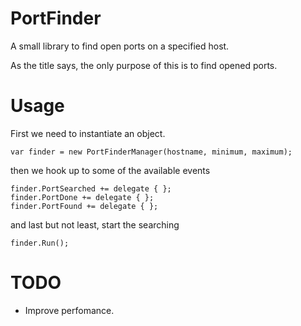 # PortFinder
A small library to find open ports on a specified host.

As the title says, the only purpose of this is to find opened ports.

# Usage

First we need to instantiate an object.

    var finder = new PortFinderManager(hostname, minimum, maximum);
    
then we hook up to some of the available events

    finder.PortSearched += delegate { };
    finder.PortDone += delegate { };
    finder.PortFound += delegate { };

and last but not least, start the searching
  
    finder.Run();
    
# TODO

- Improve perfomance.
